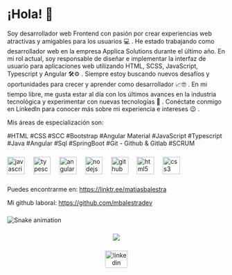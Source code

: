 <h1 align="left">¡Hola! 👋 </h1>

Soy desarrollador web Frontend con pasión por crear experiencias web atractivas y amigables para los usuarios 💻 . He estado trabajando como desarrollador web en la empresa Applica Solutions durante el último año. En mi rol actual, soy responsable de diseñar e implementar la interfaz de usuario para aplicaciones web utilizando HTML, SCSS, JavaScript, Typescript y Angular 🛠⚙ . Siempre estoy buscando nuevos desafíos y oportunidades para crecer y aprender como desarrollador 📈🤓 . En mi tiempo libre, me gusta estar al día con los últimos avances en la industria tecnológica y experimentar con nuevas tecnologías 🛴 . Conéctate conmigo en LinkedIn para conocer más sobre mi experiencia e intereses 
 😉 .

Mis áreas de especialización son:

#HTML #CSS #SCC #Bootstrap #Angular Material
#JavaScript #Typescript #Java
#Angular
#Sql #SpringBoot
#Git - Github & Gitlab
#SCRUM



###

<div align="left">
  <img src="https://cdn.jsdelivr.net/gh/devicons/devicon/icons/javascript/javascript-original.svg" height="40" alt="javascript logo"  />
  <img width="12" />
  <img src="https://cdn.jsdelivr.net/gh/devicons/devicon/icons/typescript/typescript-original.svg" height="40" alt="typescript logo"  />
  <img width="12" />
  <img src="https://cdn.jsdelivr.net/gh/devicons/devicon/icons/angularjs/angularjs-original.svg" height="40" alt="angularjs logo"  />
  <img width="12" />
  <img src="https://cdn.jsdelivr.net/gh/devicons/devicon/icons/nodejs/nodejs-original.svg" height="40" alt="nodejs logo"  />
  <img width="12" />
  <img src="https://cdn.jsdelivr.net/gh/devicons/devicon/icons/github/github-original.svg" height="40" alt="github logo"  />
  <img width="12" />
  <img src="https://cdn.jsdelivr.net/gh/devicons/devicon/icons/html5/html5-original.svg" height="40" alt="html5 logo"  />
  <img width="12" />
  <img src="https://cdn.jsdelivr.net/gh/devicons/devicon/icons/css3/css3-original.svg" height="40" alt="css3 logo"  />
</div>

###

###



Puedes encontrarme en: https://linktr.ee/matiasbalestra

Mi github laboral: https://github.com/mbalestradev



###

<img src="https://raw.githubusercontent.com/mbalestradev/output/snake.svg" alt="Snake animation" />

###

<div align="center">
  <img src="https://visitor-badge.laobi.icu/badge?page_id=mbalestradev.mbalestradev&"  />
</div>

###

<a href="https://www.linkedin.com/in/matias-balestra" target="_blank">
<div align="center">
  <img src="https://raw.githubusercontent.com/maurodesouza/profile-readme-generator/master/src/assets/icons/social/linkedin/default.svg" width="52" height="40" alt="linkedin logo"  />
</div>
</a>

<!--
**MatiasBalestra/MatiasBalestra** is a ✨ _special_ ✨ repository because its `README.md` (this file) appears on your GitHub profile.

Here are some ideas to get you started:

- 🔭 I’m currently working on ...
- 🌱 I’m currently learning ...
- 👯 I’m looking to collaborate on ...
- 🤔 I’m looking for help with ...
- 💬 Ask me about ...
- 📫 How to reach me: ...
- 😄 Pronouns: ...
- ⚡ Fun fact: ...
-->
